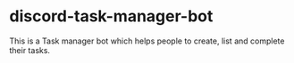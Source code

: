 # discord-task-manager-bot
This is a Task manager bot which helps people to create, list and complete their tasks.
